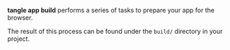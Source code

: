
**tangle app build** performs a series of tasks to prepare your app for the browser.

The result of this process can be found under the `build/` directory in your project.
